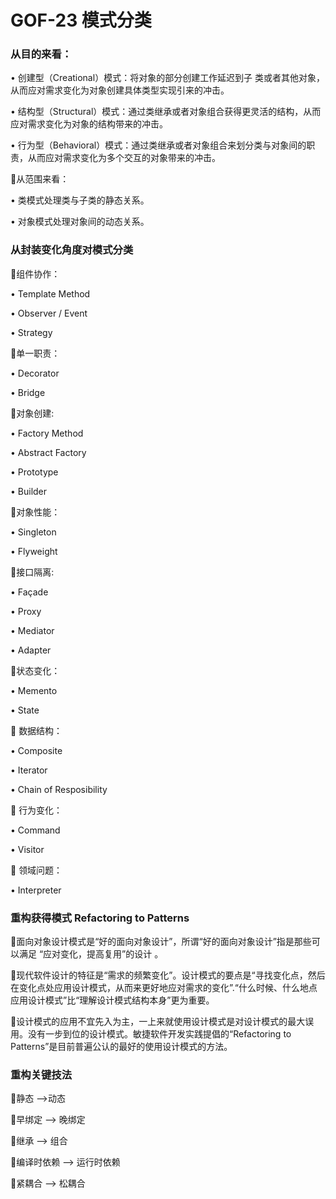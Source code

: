 # **GOF-23 模式分类**

### 从目的来看： 

• 创建型（Creational）模式：将对象的部分创建工作延迟到子 类或者其他对象，从而应对需求变化为对象创建具体类型实现引来的冲击。 

• 结构型（Structural）模式：通过类继承或者对象组合获得更灵活的结构，从而应对需求变化为对象的结构带来的冲击。 

• 行为型（Behavioral）模式：通过类继承或者对象组合来划分类与对象间的职责，从而应对需求变化为多个交互的对象带来的冲击。 

从范围来看： 

• 类模式处理类与子类的静态关系。 

• 对象模式处理对象间的动态关系。

### **从封装变化角度对模式分类**

组件协作： 

• Template Method 

• Observer / Event 

• Strategy 

单一职责： 

• Decorator 

• Bridge 

对象创建: 

• Factory Method 

• Abstract Factory 

• Prototype 

• Builder 

对象性能： 

• Singleton 

• Flyweight 

接口隔离: 

• Façade  

• Proxy 

• Mediator 

• Adapter 

状态变化： 

• Memento 

• State 

 数据结构： 

• Composite 

• Iterator 

• Chain of  Resposibility 

 行为变化： 

• Command 

• Visitor 

 领域问题： 

• Interpreter

### **重构获得模式 Refactoring to Patterns** 

面向对象设计模式是“好的面向对象设计”，所谓“好的面向对象设计”指是那些可以满足 “应对变化，提高复用”的设计 。 

现代软件设计的特征是“需求的频繁变化”。设计模式的要点是“寻找变化点，然后在变化点处应用设计模式，从而来更好地应对需求的变化”.“什么时候、什么地点应用设计模式”比“理解设计模式结构本身”更为重要。 

设计模式的应用不宜先入为主，一上来就使用设计模式是对设计模式的最大误用。没有一步到位的设计模式。敏捷软件开发实践提倡的“Refactoring to Patterns”是目前普遍公认的最好的使用设计模式的方法。

### **重构关键技法** 

静态  -->动态 

早绑定 --> 晚绑定 

继承 --> 组合 

编译时依赖 --> 运行时依赖 

紧耦合 --> 松耦合